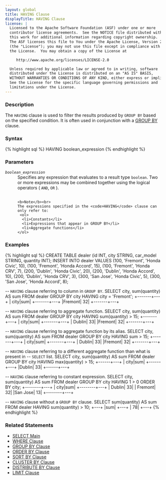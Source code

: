 ```yaml
---
layout: global
title: HAVING Clause
displayTitle: HAVING Clause
license: |
  Licensed to the Apache Software Foundation (ASF) under one or more
  contributor license agreements.  See the NOTICE file distributed with
  this work for additional information regarding copyright ownership.
  The ASF licenses this file to You under the Apache License, Version 2.0
  (the "License"); you may not use this file except in compliance with
  the License.  You may obtain a copy of the License at

     http://www.apache.org/licenses/LICENSE-2.0

  Unless required by applicable law or agreed to in writing, software
  distributed under the License is distributed on an "AS IS" BASIS,
  WITHOUT WARRANTIES OR CONDITIONS OF ANY KIND, either express or implied.
  See the License for the specific language governing permissions and
  limitations under the License.
---
```


### Description

The <code>HAVING</code> clause is used to filter the results produced by
<code>GROUP BY</code> based on the specified condition. It is often used
in conjunction with a [GROUP BY](sql-ref-syntax-qry-select-groupby.html)
clause.

### Syntax

{% highlight sql %}
HAVING boolean_expression
{% endhighlight %}

### Parameters

<dl>
  <dt><code><em>boolean_expression</em></code></dt>
  <dd>
    Specifies any expression that evaluates to a result type <code>boolean</code>. Two or
    more expressions may be combined together using the logical
    operators ( <code>AND</code>, <code>OR</code> ).<br><br>

    <b>Note</b><br>
    The expressions specified in the <code>HAVING</code> clause can only refer to:
     <ol>
      <li>Constants</li>
      <li>Expressions that appear in GROUP BY</li>
      <li>Aggregate functions</li>
    </ol>
  </dd>
</dl>

### Examples

{% highlight sql %}
CREATE TABLE dealer (id INT, city STRING, car_model STRING, quantity INT);
INSERT INTO dealer VALUES
    (100, 'Fremont', 'Honda Civic', 10),
    (100, 'Fremont', 'Honda Accord', 15),
    (100, 'Fremont', 'Honda CRV', 7),
    (200, 'Dublin', 'Honda Civic', 20),
    (200, 'Dublin', 'Honda Accord', 10),
    (200, 'Dublin', 'Honda CRV', 3),
    (300, 'San Jose', 'Honda Civic', 5),
    (300, 'San Jose', 'Honda Accord', 8);

-- `HAVING` clause referring to column in `GROUP BY`.
SELECT city, sum(quantity) AS sum FROM dealer GROUP BY city HAVING city = 'Fremont';
  +-------+---+
  |   city|sum|
  +-------+---+
  |Fremont| 32|
  +-------+---+

-- `HAVING` clause referring to aggregate function.
SELECT city, sum(quantity) AS sum FROM dealer GROUP BY city HAVING sum(quantity) > 15;
  +-------+---+
  |   city|sum|
  +-------+---+
  | Dublin| 33|
  |Fremont| 32|
  +-------+---+

-- `HAVING` clause referring to aggregate function by its alias.
SELECT city, sum(quantity) AS sum FROM dealer GROUP BY city HAVING sum > 15;
  +-------+---+
  |   city|sum|
  +-------+---+
  | Dublin| 33|
  |Fremont| 32|
  +-------+---+

-- `HAVING` clause referring to a different aggregate function than what is present in
-- `SELECT` list.
SELECT city, sum(quantity) AS sum FROM dealer GROUP BY city HAVING max(quantity) > 15;
  +------+---+
  |  city|sum|
  +------+---+
  |Dublin| 33|
  +------+---+

-- `HAVING` clause referring to constant expression.
SELECT city, sum(quantity) AS sum FROM dealer GROUP BY city HAVING 1 > 0 ORDER BY city;
  +--------+---+
  |    city|sum|
  +--------+---+
  |  Dublin| 33|
  | Fremont| 32|
  |San Jose| 13|
  +--------+---+

-- `HAVING` clause without a `GROUP BY` clause.
SELECT sum(quantity) AS sum FROM dealer HAVING sum(quantity) > 10;
  +---+
  |sum|
  +---+
  | 78|
  +---+
{% endhighlight %}

### Related Statements

 * [SELECT Main](sql-ref-syntax-qry-select.html)
 * [WHERE Clause](sql-ref-syntax-qry-select-where.html)
 * [GROUP BY Clause](sql-ref-syntax-qry-select-groupby.html)
 * [ORDER BY Clause](sql-ref-syntax-qry-select-orderby.html)
 * [SORT BY Clause](sql-ref-syntax-qry-select-sortby.html)
 * [CLUSTER BY Clause](sql-ref-syntax-qry-select-clusterby.html)
 * [DISTRIBUTE BY Clause](sql-ref-syntax-qry-select-distribute-by.html)
 * [LIMIT Clause](sql-ref-syntax-qry-select-limit.html)
